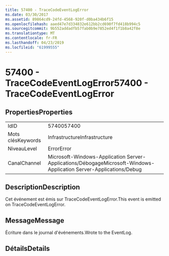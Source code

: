 ```yaml
---
title: 57400 - TraceCodeEventLogError
ms.date: 03/30/2017
ms.assetid: 89864cd9-24fd-4568-920f-d0ba434b6f15
ms.openlocfilehash: aaed47e7d334832e612bb2cd690f7fd418b994c5
ms.sourcegitcommit: 9b552addadfb57fab0b9e7852ed4f1f1b8a42f8e
ms.translationtype: MT
ms.contentlocale: fr-FR
ms.lasthandoff: 04/23/2019
ms.locfileid: "61999555"
---
```

# <a name="57400---tracecodeeventlogerror"></a><span data-ttu-id="9f481-102">57400 - TraceCodeEventLogError</span><span class="sxs-lookup"><span data-stu-id="9f481-102">57400 - TraceCodeEventLogError</span></span>
## <a name="properties"></a><span data-ttu-id="9f481-103">Properties</span><span class="sxs-lookup"><span data-stu-id="9f481-103">Properties</span></span>  
  
|||  
|-|-|  
|<span data-ttu-id="9f481-104">Id</span><span class="sxs-lookup"><span data-stu-id="9f481-104">ID</span></span>|<span data-ttu-id="9f481-105">57400</span><span class="sxs-lookup"><span data-stu-id="9f481-105">57400</span></span>|  
|<span data-ttu-id="9f481-106">Mots clés</span><span class="sxs-lookup"><span data-stu-id="9f481-106">Keywords</span></span>|<span data-ttu-id="9f481-107">Infrastructure</span><span class="sxs-lookup"><span data-stu-id="9f481-107">Infrastructure</span></span>|  
|<span data-ttu-id="9f481-108">Niveau</span><span class="sxs-lookup"><span data-stu-id="9f481-108">Level</span></span>|<span data-ttu-id="9f481-109">Error</span><span class="sxs-lookup"><span data-stu-id="9f481-109">Error</span></span>|  
|<span data-ttu-id="9f481-110">Canal</span><span class="sxs-lookup"><span data-stu-id="9f481-110">Channel</span></span>|<span data-ttu-id="9f481-111">Microsoft-Windows-Application Server-Applications/Débogage</span><span class="sxs-lookup"><span data-stu-id="9f481-111">Microsoft-Windows-Application Server-Applications/Debug</span></span>|  
  
## <a name="description"></a><span data-ttu-id="9f481-112">Description</span><span class="sxs-lookup"><span data-stu-id="9f481-112">Description</span></span>  
 <span data-ttu-id="9f481-113">Cet événement est émis sur TraceCodeEventLogError.</span><span class="sxs-lookup"><span data-stu-id="9f481-113">This event is emitted on TraceCodeEventLogError.</span></span>  
  
## <a name="message"></a><span data-ttu-id="9f481-114">Message</span><span class="sxs-lookup"><span data-stu-id="9f481-114">Message</span></span>  
 <span data-ttu-id="9f481-115">Écriture dans le journal d'événements.</span><span class="sxs-lookup"><span data-stu-id="9f481-115">Wrote to the EventLog.</span></span>  
  
## <a name="details"></a><span data-ttu-id="9f481-116">Détails</span><span class="sxs-lookup"><span data-stu-id="9f481-116">Details</span></span>
